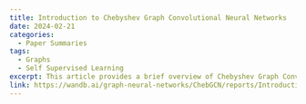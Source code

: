 ```yaml
---
title: Introduction to Chebyshev Graph Convolutional Neural Networks
date: 2024-02-21
categories:
  - Paper Summaries
tags:
  - Graphs
  - Self Supervised Learning
excerpt: This article provides a brief overview of Chebyshev Graph Convolutional Neural Networks (ChebGCN) which solves the orthogonality problem of LapGCNs, complete with code examples in PyTorch Geometric and interactive visualizations using W&B.
link: https://wandb.ai/graph-neural-networks/ChebGCN/reports/Introduction-to-Chebyshev-Graph-Convolutional-Neural-Networks--Vmlldzo2ODY0MTg1
---
```

